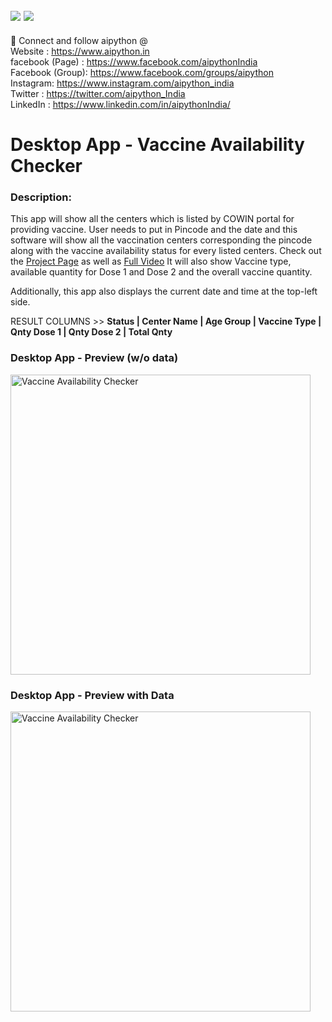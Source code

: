 
<img src="https://img.shields.io/badge/updated-08%20Jun%202021-green" /> <img src="https://img.shields.io/badge/release-v1.1-blueviolet" /> 
---------------------------------

🤝 Connect and follow aipython @ <br>
Website  : https://www.aipython.in<br>
facebook (Page) : https://www.facebook.com/aipythonIndia<br>
Facebook (Group): https://www.facebook.com/groups/aipython <br>
Instagram: https://www.instagram.com/aipython_india <br>
Twitter  : https://twitter.com/aipython_India <br>
LinkedIn : https://www.linkedin.com/in/aipythonIndia/ <br>


# Desktop App - Vaccine Availability Checker
 
### Description:
This app will show all the centers which is listed by COWIN portal for providing vaccine. User needs to put in Pincode and the date and this software will show all the 
vaccination centers corresponding the pincode along with the vaccine availability status for every listed centers. Check out the [Project Page](https://www.aipython.in/desktop-app-in-python-for-checking-covid19-vaccine-availability/) as well as [Full Video](https://www.youtube.com/playlist?list=PLBeeFF3JmXWCQh987TsdowLK5U8XwbSzw) It will also show Vaccine type, available quantity for
Dose 1 and Dose 2 and the overall vaccine quantity.

Additionally, this app also displays the current date and time at the top-left side.

RESULT COLUMNS >>
**Status | Center Name | Age Group | Vaccine Type | Qnty Dose 1 | Qnty Dose 2 | Total Qnty**

### Desktop App - Preview (w/o data)
<img src="https://github.com/aipythonIndia/GUI_Vaccine_availability/blob/main/Images_Icons/Vaccine_availability_checker_v1.1.PNG" alt="Vaccine Availability Checker" width="480" />

### Desktop App - Preview with Data
<img src="https://github.com/aipythonIndia/GUI_Vaccine_availability/blob/main/Images_Icons/Vaccine_availability_checker_with_result_v1.1.PNG" alt="Vaccine Availability Checker" width="480" />

